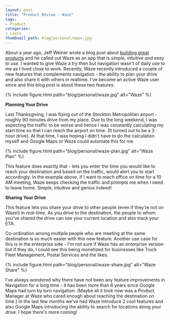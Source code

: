```yaml
---
layout: post
title: "Product Review - Waze"
tags:
- Product
categories:
- Learn
thumbnail_path: blog/personal/waze.jpg
---
```


About a year ago, Jeff Weiner wrote a blog post about [building great products](https://www.linkedin.com/pulse/what-makes-truly-great-product-jeff-weiner) and he called out Waze as an app that is *simple, intuitive and easy to use*. I wanted to give Waze a try then but navigation wasn't of daily use to me as I lived close to work. Recently, Waze recently introduced a couple of new features that complements navigation - the ability to plan your drive and also share it with others in realtime. I've become an active Waze user since and this blog post is about these two features.

{% include figure.html path="blog/personal/waze.jpg" alt="Waze" %}

**Planning Your Drive**

Last Thanksgiving, I was flying out of the Stockton Metropolitan airport - roughly 90 minutes drive from my place. Due to the long weekend, I was expecting the traffic to be worse and hence I was constantly calculating my start time so that I can reach the airport on time. (It turned out to be a 3 hour drive). At that time, I was hoping I didn't have to do the calculation myself and Google Maps or Waze could automate this for me.

{% include figure.html path="blog/personal/waze-plan.jpg" alt="Waze Plan" %}

This feature does exactly that - lets you enter the time you would like to reach your destination and based on the traffic, would alert you to start accordingly. In the example above, if I want to reach office on time for a 10 AM meeting, Waze keeps checking the traffic and prompts me when I need to leave home. Simple, intuitive and genius indeed!

**Sharing Your Drive**

This feature lets you share your drive to other people (even if they're not on Waze!) in *real-time*. As you drive to the destination, the people to whom you've shared the drive can see your current location and also track your ETA.

Co-ordination among multiple people who are meeting at the same destination is so much easier with this new feature. Another use case for this is in the enterprise side - I'm not sure if Waze has an enterprise version but if they do, I could see this being monetized for businesses like Truck Fleet Management, Postal Services and the likes.

{% include figure.html path="blog/personal/waze-share.jpg" alt="Waze Share" %}

I've always wondered why there have not been any feature improvements in Navigation for a long time - it has been more than 6 years since Google Maps had turn by turn navigation. (Maybe all it took now was a Product Manager at Waze who cared enough about reaching the destination on time.) In the last few months we've had Waze introduce 2 cool features and also Google Maps introducing the ability to search for locations along your drive. I hope there's more coming!